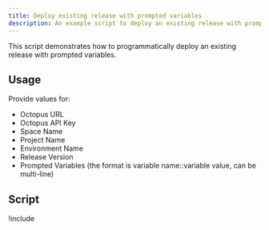 ```yaml
---
title: Deploy existing release with prompted variables
description: An example script to deploy an existing release with prompted variables.
---
```


This script demonstrates how to programmatically deploy an existing release with prompted variables.

## Usage

Provide values for:

- Octopus URL
- Octopus API Key
- Space Name
- Project Name
- Environment Name
- Release Version
- Prompted Variables (the format is variable name::variable value, can be multi-line)

## Script

!include <deploy-release-with-prompted-variables-scripts>